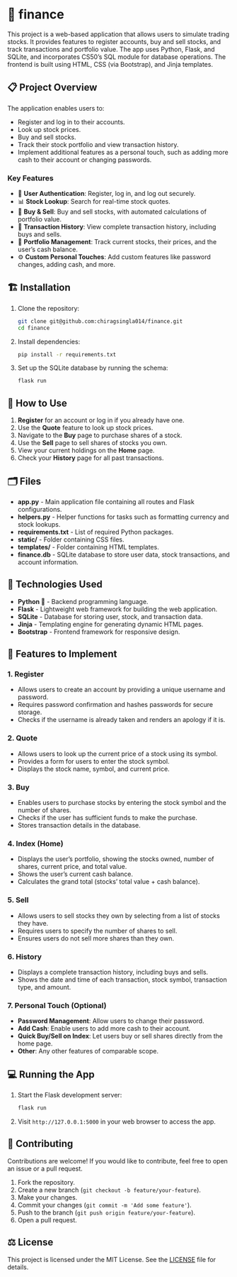 # 💸 finance

This project is a web-based application that allows users to simulate trading stocks. It provides features to register accounts, buy and sell stocks, and track transactions and portfolio value. The app uses Python, Flask, and SQLite, and incorporates CS50’s SQL module for database operations. The frontend is built using HTML, CSS (via Bootstrap), and Jinja templates.

## 📋 Project Overview

The application enables users to:
- Register and log in to their accounts.
- Look up stock prices.
- Buy and sell stocks.
- Track their stock portfolio and view transaction history.
- Implement additional features as a personal touch, such as adding more cash to their account or changing passwords.

### Key Features

- 🔐 **User Authentication**: Register, log in, and log out securely.
- 📊 **Stock Lookup**: Search for real-time stock quotes.
- 💸 **Buy & Sell**: Buy and sell stocks, with automated calculations of portfolio value.
- 📜 **Transaction History**: View complete transaction history, including buys and sells.
- 🏦 **Portfolio Management**: Track current stocks, their prices, and the user’s cash balance.
- ⚙️ **Custom Personal Touches**: Add custom features like password changes, adding cash, and more.

## 🏗️ Installation

1. Clone the repository:
    ```bash
    git clone git@github.com:chiragsingla014/finance.git
    cd finance
    ```

2. Install dependencies:
    ```bash
    pip install -r requirements.txt
    ```

3. Set up the SQLite database by running the schema:
    ```bash
    flask run
    ```

## 🚀 How to Use

1. **Register** for an account or log in if you already have one.
2. Use the **Quote** feature to look up stock prices.
3. Navigate to the **Buy** page to purchase shares of a stock.
4. Use the **Sell** page to sell shares of stocks you own.
5. View your current holdings on the **Home** page.
6. Check your **History** page for all past transactions.

## 🗂️ Files

- **app.py** - Main application file containing all routes and Flask configurations.
- **helpers.py** - Helper functions for tasks such as formatting currency and stock lookups.
- **requirements.txt** - List of required Python packages.
- **static/** - Folder containing CSS files.
- **templates/** - Folder containing HTML templates.
- **finance.db** - SQLite database to store user data, stock transactions, and account information.

## 🧰 Technologies Used

- **Python 🐍** - Backend programming language.
- **Flask** - Lightweight web framework for building the web application.
- **SQLite** - Database for storing user, stock, and transaction data.
- **Jinja** - Templating engine for generating dynamic HTML pages.
- **Bootstrap** - Frontend framework for responsive design.

## 📑 Features to Implement

### 1. Register
- Allows users to create an account by providing a unique username and password.
- Requires password confirmation and hashes passwords for secure storage.
- Checks if the username is already taken and renders an apology if it is.

### 2. Quote
- Allows users to look up the current price of a stock using its symbol.
- Provides a form for users to enter the stock symbol.
- Displays the stock name, symbol, and current price.

### 3. Buy
- Enables users to purchase stocks by entering the stock symbol and the number of shares.
- Checks if the user has sufficient funds to make the purchase.
- Stores transaction details in the database.

### 4. Index (Home)
- Displays the user’s portfolio, showing the stocks owned, number of shares, current price, and total value.
- Shows the user’s current cash balance.
- Calculates the grand total (stocks’ total value + cash balance).

### 5. Sell
- Allows users to sell stocks they own by selecting from a list of stocks they have.
- Requires users to specify the number of shares to sell.
- Ensures users do not sell more shares than they own.

### 6. History
- Displays a complete transaction history, including buys and sells.
- Shows the date and time of each transaction, stock symbol, transaction type, and amount.

### 7. Personal Touch (Optional)
- **Password Management**: Allow users to change their password.
- **Add Cash**: Enable users to add more cash to their account.
- **Quick Buy/Sell on Index**: Let users buy or sell shares directly from the home page.
- **Other**: Any other features of comparable scope.

## 💻 Running the App

1. Start the Flask development server:
    ```bash
    flask run
    ```
2. Visit `http://127.0.0.1:5000` in your web browser to access the app.

## 🤝 Contributing

Contributions are welcome! If you would like to contribute, feel free to open an issue or a pull request.

1. Fork the repository.
2. Create a new branch (`git checkout -b feature/your-feature`).
3. Make your changes.
4. Commit your changes (`git commit -m 'Add some feature'`).
5. Push to the branch (`git push origin feature/your-feature`).
6. Open a pull request.

## ⚖️ License

This project is licensed under the MIT License. See the [LICENSE](LICENSE) file for details.
